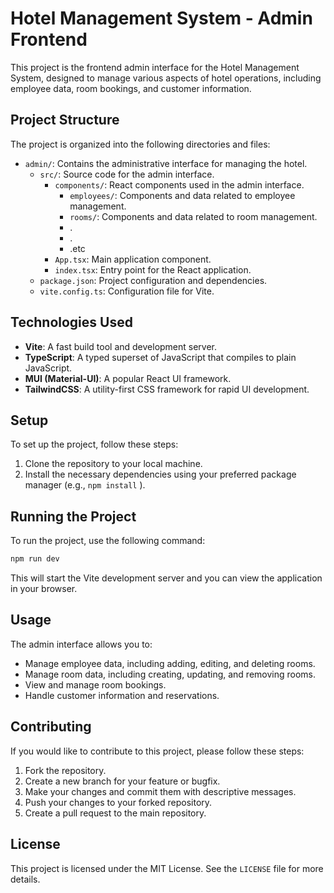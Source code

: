 # Hotel Management System - Admin Frontend

This project is the frontend admin interface for the Hotel Management System, designed to manage various aspects of hotel operations, including employee data, room bookings, and customer information.

## Project Structure

The project is organized into the following directories and files:

- `admin/`: Contains the administrative interface for managing the hotel.
  - `src/`: Source code for the admin interface.
    - `components/`: React components used in the admin interface.
      - `employees/`: Components and data related to employee management.
      - `rooms/`: Components and data related to room management.
      - .
      - .
      - .etc
    - `App.tsx`: Main application component.
    - `index.tsx`: Entry point for the React application.
  - `package.json`: Project configuration and dependencies.
  - `vite.config.ts`: Configuration file for Vite.

## Technologies Used

- **Vite**: A fast build tool and development server.
- **TypeScript**: A typed superset of JavaScript that compiles to plain JavaScript.
- **MUI (Material-UI)**: A popular React UI framework.
- **TailwindCSS**: A utility-first CSS framework for rapid UI development.

## Setup

To set up the project, follow these steps:

1. Clone the repository to your local machine.
2. Install the necessary dependencies using your preferred package manager (e.g., `npm install` ).

## Running the Project

To run the project, use the following command:

```bash
npm run dev
```

This will start the Vite development server and you can view the application in your browser.

## Usage

The admin interface allows you to:

- Manage employee data, including adding, editing, and deleting rooms.
- Manage room data, including creating, updating, and removing rooms.
- View and manage room bookings.
- Handle customer information and reservations.

## Contributing

If you would like to contribute to this project, please follow these steps:

1. Fork the repository.
2. Create a new branch for your feature or bugfix.
3. Make your changes and commit them with descriptive messages.
4. Push your changes to your forked repository.
5. Create a pull request to the main repository.

## License

This project is licensed under the MIT License. See the `LICENSE` file for more details.
